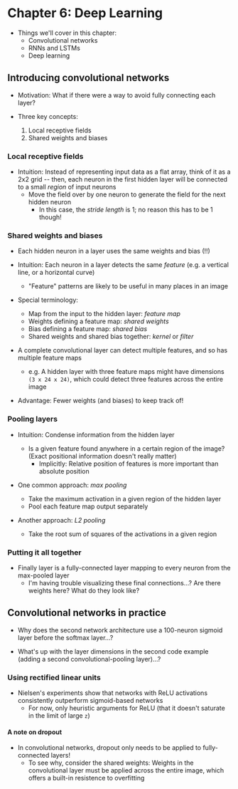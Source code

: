 # Chapter 6: Deep Learning

- Things we'll cover in this chapter:
    - Convolutional networks
    - RNNs and LSTMs
    - Deep learning

## Introducing convolutional networks

- Motivation: What if there were a way to avoid fully connecting each layer?

- Three key concepts:
    1. Local receptive fields
    2. Shared weights and biases

### Local receptive fields

- Intuition: Instead of representing input data as a flat array, think of it as
  a 2x2 grid -- then, each neuron in the first hidden layer will be connected to
  a small _region_ of input neurons
    - Move the field over by one neuron to generate the field for the next hidden neuron
        - In this case, the _stride length_ is 1; no reason this has to be
          1 though!

### Shared weights and biases

- Each hidden neuron in a layer uses the same weights and bias (!!)

- Intuition: Each neuron in a layer detects the same _feature_ (e.g. a vertical
  line, or a horizontal curve)
    - "Feature" patterns are likely to be useful in many places in an  image

- Special terminology:
    - Map from the input to the hidden layer: _feature map_
    - Weights defining a feature map: _shared weights_
    - Bias defining a feature map: _shared bias_
    - Shared weights and shared bias together: _kernel_ or _filter_

- A complete convolutional layer can detect multiple features, and so has
  multiple feature maps 
    - e.g. A hidden layer with three feature maps might have dimensions `(3 x 24
      x 24)`, which could detect three features across the entire image

- Advantage: Fewer weights (and biases) to keep track of!

### Pooling layers

- Intuition: Condense information from the hidden layer
    - Is a given feature found anywhere in a certain region of the image? (Exact
      positional information doesn't really matter)
        - Implicitly: Relative position of features is more important than
          absolute position

- One common approach: _max pooling_
    - Take the maximum activation in a given region of the hidden layer
    - Pool each feature map output separately

- Another approach: _L2 pooling_
    - Take the root sum of squares of the activations in a given region

### Putting it all together

- Finally layer is a fully-connected layer mapping to every neuron from the
  max-pooled layer
    - I'm having trouble visualizing these final connections...? Are there weights
      here? What do they look like?

## Convolutional networks in practice

- Why does the second network architecture use a 100-neuron sigmoid layer before
  the softmax layer...?

- What's up with the layer dimensions in the second code example (adding
  a second convolutional-pooling layer)...?

### Using rectified linear units

- Nielsen's experiments show that networks with ReLU activations consistently
  outperform sigmoid-based networks
    - For now, only heuristic arguments for ReLU (that it doesn't saturate in
      the limit of large `z`)

#### A note on dropout

- In convolutional networks, dropout only needs to be applied to fully-connected
  layers!
    - To see why, consider the shared weights: Weights in the convolutional
      layer must be applied across the entire image, which offers a built-in
      resistence to overfitting
